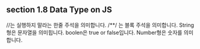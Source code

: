 ## section 1.8 Data Type on JS

//는 실행하지 말라는 한줄 주석을 의미합니다.
/**/ 는 블록 주석을 의미합니다.
String형은 문자열을 의미힙니다.
boolen은 true or false입니다.
Number형은 숫자를 의미합니다.